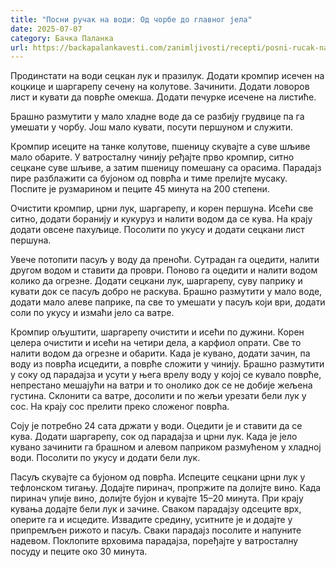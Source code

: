 ```yaml
---
title: "Посни ручак на води: Од чорбе до главног јела"
date: 2025-07-07
category: Бачка Паланка
url: https://backapalankavesti.com/zanimljivosti/recepti/posni-rucak-na-vodi-od-corbe-do-glavnog-jela3/
---
```


Продинстати на води сецкан лук и празилук. Додати кромпир исечен на коцкице и шаргарепу сечену на колутове. Зачинити. Додати ловоров лист и кувати да поврће омекша. Додати печурке исечене на листиће.

Брашно размутити у мало хладне воде да се разбију грудвице па га умешати у чорбу.
Још мало кувати, посути першуном и служити.

Кромпир исеците на танке колутове, пшеницу скувајте а суве шљиве мало обарите. У ватросталну чинију ређајте прво кромпир, ситно сецкане суве шљиве, а затим пшеницу помешану са орасима. Парадајз пире разблажити са бујоном од поврћа и тиме прелијте мусаку. Поспите је рузмарином и пеците 45 минута на 200 степени.

Очистити кромпир, црни лук, шаргарепу, и корен першуна. Исећи све ситно, додати боранију и кукуруз и налити водом да се кува. На крају додати овсене пахуљице. Посолити по укусу и додати сецкани лист першуна.

Увече потопити пасуљ у воду да преноћи. Сутрадан га оцедити, налити другом водом и ставити да проври. Поново га оцедити и налити водом колико да огрезне. Додати сецкани лук, шаргарепу, суву паприку и кувати док се пасуљ добро не раскува. Брашно размутити у мало воде, додати мало алеве паприке, па све то умешати у пасуљ који ври, додати соли по укусу и измаћи јело са ватре.

Кромпир ољуштити, шаргарепу очистити и исећи по дужини. Корен целера очистити и исећи на четири дела, а карфиол опрати. Све то налити водом да огрезне и обарити. Када је кувано, додати зачин, па воду из поврћа исцедити, а поврће сложити у чинију. Брашно размутити у соку од парадајза и усути у њега врелу воду у којој се кувало поврће, непрестано мешајући на ватри и то онолико док се не добије жељена густина. Склонити са ватре, досолити и по жељи урезати бели лук у сос. На крају сос прелити преко сложеног поврћа.

Соју је потребно 24 сата држати у води. Оцедити је и ставити да се кува. Додати шаргарепу, сок од парадајза и црни лук. Када је јело кувано зачинити га брашном и алевом паприком размућеном у хладној води. Посолити по укусу и додати бели лук.

Пасуљ скувајте са бујоном од поврћа. Испеците сецкани црни лук у тефлонском тигању. Додајте пиринач, пропржите па долијте вино. Када пиринач упије вино, долијте бујон и кувајте 15–20 минута. При крају кувања додајте бели лук и зачине. Сваком парадајзу одсеците врх, оперите га и исцедите. Извадите средину, уситните је и додајте у припремљен рижото и пасуљ. Сваки парадајз посолите и напуните надевом. Поклопите врховима парадајза, поређајте у ватросталну посуду и пеците око 30 минута.
